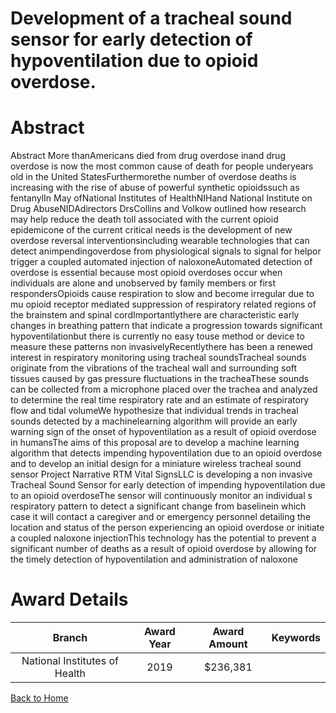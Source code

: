 
Development of a tracheal sound sensor for early detection of hypoventilation due to opioid overdose.
=====================================================================================================

# Abstract


Abstract More thanAmericans died from drug overdose inand drug overdose is now the most common cause of death for people underyears old in the United StatesFurthermorethe number of overdose deaths is increasing with the rise of abuse of powerful synthetic opioidssuch as fentanylIn May ofNational Institutes of HealthNIHand National Institute on Drug AbuseNIDAdirectors DrsCollins and Volkow outlined how research may help reduce the death toll associated with the current opioid epidemicone of the current critical needs is the development of new overdose reversal interventionsincluding wearable technologies that can detect animpendingoverdose from physiological signals to signal for helpor trigger a coupled automated injection of naloxoneAutomated detection of overdose is essential because most opioid overdoses occur when individuals are alone and unobserved by family members or first respondersOpioids cause respiration to slow and become irregular due to mu opioid receptor mediated suppression of respiratory related regions of the brainstem and spinal cordImportantlythere are characteristic early changes in breathing pattern that indicate a progression towards significant hypoventilationbut there is currently no easy touse method or device to measure these patterns non invasivelyRecentlythere has been a renewed interest in respiratory monitoring using tracheal soundsTracheal sounds originate from the vibrations of the tracheal wall and surrounding soft tissues caused by gas pressure fluctuations in the tracheaThese sounds can be collected from a microphone placed over the trachea and analyzed to determine the real time respiratory rate and an estimate of respiratory flow and tidal volumeWe hypothesize that individual trends in tracheal sounds detected by a machinelearning algorithm will provide an early warning sign of the onset of hypoventilation as a result of opioid overdose in humansThe aims of this proposal are to develop a machine learning algorithm that detects impending hypoventilation due to an opioid overdose and to develop an initial design for a miniature wireless tracheal sound sensor Project Narrative RTM Vital SignsLLC is developing a non invasive Tracheal Sound Sensor for early detection of impending hypoventilation due to an opioid overdoseThe sensor will continuously monitor an individual s respiratory pattern to detect a significant change from baselinein which case it will contact a caregiver and or emergency personnel detailing the location and status of the person experiencing an opioid overdose or initiate a coupled naloxone injectionThis technology has the potential to prevent a significant number of deaths as a result of opioid overdose by allowing for the timely detection of hypoventilation and administration of naloxone  

# Award Details

|Branch|Award Year|Award Amount|Keywords|
| :---: | :---: | :---: | :---: |
|National Institutes of Health|2019|$236,381||
  
  


[Back to Home](https://github.com/chrischow/dod_sbir_awards/JH/#2321)